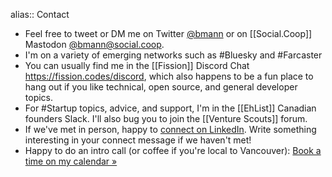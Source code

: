 ---
---

alias:: Contact

- Feel free to tweet or DM me on Twitter [@bmann](http://twitter.com/bmann) or on [[Social.Coop]] Mastodon [@bmann@social.coop](https://social.coop/@bmann).
- I'm on a variety of emerging networks such as #Bluesky and #Farcaster
- You can usually find me in the [[Fission]] Discord Chat https://fission.codes/discord, which also happens to be a fun place to hang out if you like technical, open source, and general developer topics.
- For #Startup topics, advice, and support, I'm in the [[EhList]] Canadian founders Slack. I'll also bug you to join the [[Venture Scouts]] forum.
- If we've met in person, happy to [connect on LinkedIn](https://www.linkedin.com/in/boris). Write something interesting in your connect message if we haven't met!
- Happy to do an intro call (or coffee if you're local to Vancouver): [Book a time on my calendar »](https://calendly.com/borismann/meeting)